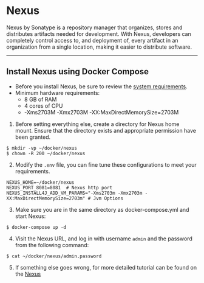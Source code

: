 # Nexus

Nexus by Sonatype is a repository manager that organizes, stores and distributes artifacts needed for development. With
Nexus, developers can completely control access to, and deployment of, every artifact in an organization from a single
location, making it easier to distribute software.

---

## Install Nexus using Docker Compose

- Before you install Nexus, be sure to review
  the [system requirements](https://help.sonatype.com/repomanager3/product-information/system-requirements).
- Minimum hardware requirements:
    - 8 GB of RAM
    - 4 cores of CPU
    - -Xms2703M -Xmx2703M -XX:MaxDirectMemorySize=2703M

1. Before setting everything else, create a directory for Nexus home mount. Ensure that the directory exists and
   appropriate permission have been granted.

```shell 
$ mkdir -vp ~/docker/nexus 
$ chown -R 200 ~/docker/nexus
``` 

2. Modify the `.env` file, you can fine tune these configurations to meet your requirements.

```properties 
NEXUS_HOME=~/docker/nexus
NEXUS_PORT_8081=8081  # Nexus http port 
NEXUS_INSTALL4J_ADD_VM_PARAMS="-Xms2703m -Xmx2703m -XX:MaxDirectMemorySize=2703m" # Jvm Options
```

3. Make sure you are in the same directory as docker-compose.yml and start Nexus:

```shell 
$ docker-compose up -d
```

4. Visit the Nexus URL, and log in with username `admin` and the password from the following command:

```shell 
$ cat ~/docker/nexus/admin.password
```

5. If something else goes wrong, for more detailed tutorial can be found on
   the [Nexus](https://help.sonatype.com/repomanager3)